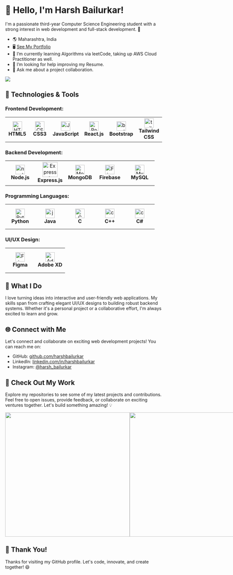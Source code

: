 # 👋 Hello, I'm Harsh Bailurkar!

I'm a passionate third-year Computer Science Engineering student with a strong interest in web development and full-stack development. 🚀

- 🌎 Maharashtra, India
- 🖥️ [See My Portfolio](#)
- 🌱 I’m currently learning Algorithms via leetCode, taking up AWS Cloud Practitioner as well.
- 🤔 I’m looking for help improving my Resume.
- 💬 Ask me about a project collaboration.

![](https://visitcount.itsvg.in/api?id=Harshbailurkar&icon=0&color=0) <br/>
## 🔧 Technologies & Tools

### Frontend Development:

<table>
  <tr>
    <td align="center" height="80" width="80">
      <img
        src="https://cdn.jsdelivr.net/gh/devicons/devicon/icons/html5/html5-plain.svg"
        width="30"
        height="30"
        alt="HTML"
      />
      <br /><strong>HTML5</strong>
    </td>
    <td align="center" height="80" width="80">
      <img
        src="https://cdn.jsdelivr.net/gh/devicons/devicon/icons/css3/css3-plain.svg"
        width="30"
        height="30"
        alt="CSS3"
      />
      <br /><strong>CSS3</strong>
    </td>
    <td align="center" height="80" width="80">
      <img
        src="https://cdn.jsdelivr.net/gh/devicons/devicon/icons/javascript/javascript-plain.svg"
        width="30"
        height="30"
        alt="JavaScript"
      />
      <br /><strong>JavaScript</strong>
    </td>
    <td align="center" height="80" width="80">
      <img
        src="https://cdn.jsdelivr.net/gh/devicons/devicon/icons/react/react-original.svg"
        width="30"
        height="30"
        alt="React"
      />
      <br /><strong>React.js</strong>
    </td>
     <td align="center" height="80" width="80">
     <img width="30" height="30" src="https://img.icons8.com/color/48/bootstrap.png" alt="bootstrap"/>
      <br /><strong>Bootstrap</strong>
    </td>
    <td align="center" height="80" width="80">
    <img width="30" height="30" src="https://img.icons8.com/color/48/tailwind_css.png" alt="tailwind_css"/>
      <br /><strong>Tailwind CSS</strong>
    </td>
  </tr>
</table>

### Backend Development:

<table>
  <tr>
    <td align="center" height="80" width="80">
      <img width="30" height="30" src="https://img.icons8.com/color/48/nodejs.png" alt="nodejs"
        width="48"
        height="48"
        alt="Node.js"
      />
      <br /><strong>Node.js</strong>
    </td>
    <td align="center" height="80" width="80">
     <img width="48" height="48" src="https://img.icons8.com/fluency/48/000000/express-js.png" 
        width="30"
        height="30"
        alt="Express.js"
      />
      <br /><strong>Express.js</strong>
    </td>
    <td align="center" height="80" width="80">
      <img
        src="https://cdn.jsdelivr.net/gh/devicons/devicon/icons/mongodb/mongodb-original.svg"
        width="30"
        height="30"
        alt="MongoDB"
      />
      <br /><strong>MongoDB</strong>
    </td>
    <td align="center" height="80" width="80">
      <img
        src="https://cdn.jsdelivr.net/gh/devicons/devicon/icons/firebase/firebase-plain.svg"
        width="30"
        height="30"
        alt="Firebase"
      />
      <br /><strong>Firebase</strong>
    </td>
    <td align="center" height="80" width="80">
     <img width="30" height="30" src="https://img.icons8.com/color/48/mysql-logo.png"
        alt="MySQL"
      />
      <br /><strong>MySQL</strong>
    </td>
  </tr>
</table>

### Programming Languages:

<table>
  <tr>
    <td align="center" height="80" width="80">
      <img
        src="https://cdn.jsdelivr.net/gh/devicons/devicon/icons/python/python-original.svg"
        width="30"
        height="30"
        alt="Python"
      />
      <br /><strong>Python</strong>
    </td>
    <td align="center" height="80" width="80">
      <img width="30" height="30" src="https://img.icons8.com/color/48/java-coffee-cup-logo--v1.png" alt="java-coffee-cup-logo--v1"  width="48" height="48" alt="Java""/>
      <br /><strong>Java</strong>
    </td>
    <td align="center" height="80" width="80">
      <img
        src="https://cdn.jsdelivr.net/gh/devicons/devicon/icons/c/c-original.svg"
        width="30"
        height="30"
        alt="C"
      />
      <br /><strong>C</strong>
    </td>
    <td align="center" height="80" width="80">
      <img
        <img width="30" height="30" src="https://img.icons8.com/color/48/c-plus-plus-logo.png" alt="c-plus-plus-logo"
        alt="C++"
      />
      <br /><strong>C++</strong>
    </td>
    <td align="center" height="80" width="80">
      <img width="30" height="30" src="https://img.icons8.com/nolan/64/c-sharp-logo.png" alt="c-sharp-logo"
        alt="C#"
      />
      <br /><strong>C#</strong>
    </td>
  </tr>
</table>

### UI/UX Design:

<table>
  <tr>
    <td align="center" height="80" width="80">
      <img
        src="https://cdn.jsdelivr.net/gh/devicons/devicon/icons/figma/figma-original.svg"
        width="30"
        height="30"
        alt="Figma"
      />
      <br /><strong>Figma</strong>
    </td>
    <td align="center" height="80" width="80">
      <img
        src="https://cdn.jsdelivr.net/gh/devicons/devicon/icons/xd/xd-plain.svg"
        width="30"
        height="30"
        alt="Adobe XD"
      />
      <br /><strong>Adobe XD</strong>
    </td>
  </tr>
</table>

## 🌟 What I Do

I love turning ideas into interactive and user-friendly web applications. My skills span from crafting elegant UI/UX designs to building robust backend systems. Whether it's a personal project or a collaborative effort, I'm always excited to learn and grow.

## 🌐 Connect with Me

Let's connect and collaborate on exciting web development projects! You can reach me on:

- GitHub: [github.com/harshbailurkar](https://github.com/Harshbailurkar)
- LinkedIn: [linkedin.com/in/harshbailurkar](https://www.linkedin.com/in/harsh-bailurkar-011291247/)
- Instagram: [@harsh_bailurkar](https://www.instagram.com/harsh_bailurkar/)

## 🚀 Check Out My Work

Explore my repositories to see some of my latest projects and contributions. Feel free to open issues, provide feedback, or collaborate on exciting ventures together. Let's build something amazing! 💡

<div style="display: flex; justify-content: space-around;">
  <img src="https://github-readme-stats.vercel.app/api?username=harshbailurkar&show_icons=true&count_private=true&hide=contribs,issues&theme=tokyonight" width="400">
  <img src="https://github-readme-streak-stats.herokuapp.com/?user=Harshbailurkar&theme=tokyonight&hide_border=false" width="400">
  <img src="https://github-readme-stats.vercel.app/api/top-langs/?username=harshbailurkar&langs_count=5&theme=tokyonight" width="400">
</div>




## 🌟 Thank You!

Thanks for visiting my GitHub profile. Let's code, innovate, and create together! 😄

